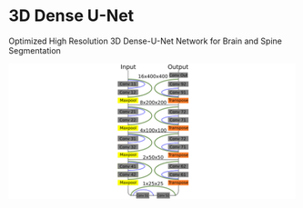 # 3D Dense U-Net
Optimized High Resolution 3D Dense-U-Net Network for Brain and Spine Segmentation


![](Data/3D%20Dense%20U-Net.png)
